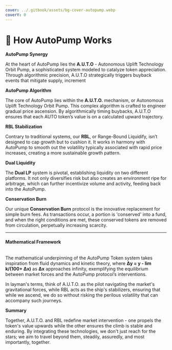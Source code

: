 ```yaml
---
cover: ../.gitbook/assets/bg-cover-autopump.webp
coverY: 0
---
```


# 🔩 How AutoPump Works

**AutoPump Synergy**

At the heart of AutoPump lies the **A.U.T.O** - Autonomous Uplift Technology Orbit Pump, a sophisticated system modeled to catalyze token appreciation. Through algorithmic precision, A.U.T.O strategically triggers buyback events that mitigate supply, increment

**AutoPump Algorithm**

The core of AutoPump lies within the **A.U.T.O.** mechanism, or Autonomous Uplift Technology Orbit Pump. This complex algorithm is crafted to engineer gradual price ascension. By algorithmically timing buybacks, A.U.T.O ensures that each AUTO token’s value is on a calculated upward trajectory.

**RBL Stabilization**

Contrary to traditional systems, our **RBL**, or Range-Bound Liquidify, isn’t designed to cap growth but to cushion it. It works in harmony with AutoPump to smooth out the volatility typically associated with rapid price increases, creating a more sustainable growth pattern.

**Dual Liquidity**

The **Dual LP** system is pivotal, establishing liquidity on two different platforms. It not only diversifies risk but also creates an environment ripe for arbitrage, which can further incentivize volume and activity, feeding back into the AutoPump.

**Conservation Burn**

Our unique **Conservation Burn** protocol is the innovative replacement for simple burn fees. As transactions occur, a portion is 'conserved' into a fund, and when the right conditions are met, these conserved tokens are removed from circulation, perpetually increasing scarcity.

***

#### Mathematical Framework

<figure><img src="../.gitbook/assets/image.png" alt=""><figcaption></figcaption></figure>

The mathematical underpinning of the AutoPump Token system takes inspiration from fluid dynamics and kinetic theory, where **Δy = y - lim k/(100+ Δx)** as **Δx** approaches infinity, exemplifying the equilibrium between market forces and the AutoPump protocol’s interventions.

In layman's terms, think of A.U.T.O. as the pilot navigating the market's gravitational forces, while RBL acts as the ship's stabilizers, ensuring that while we ascend, we do so without risking the perilous volatility that can accompany such journeys.

**Summary**

Together, A.U.T.O. and RBL redefine market intervention - one propels the token's value upwards while the other ensures the climb is stable and enduring. By integrating these technologies, we don't just reach for the stars; we aim to travel beyond them, steadily, assuredly, and most importantly, together.
